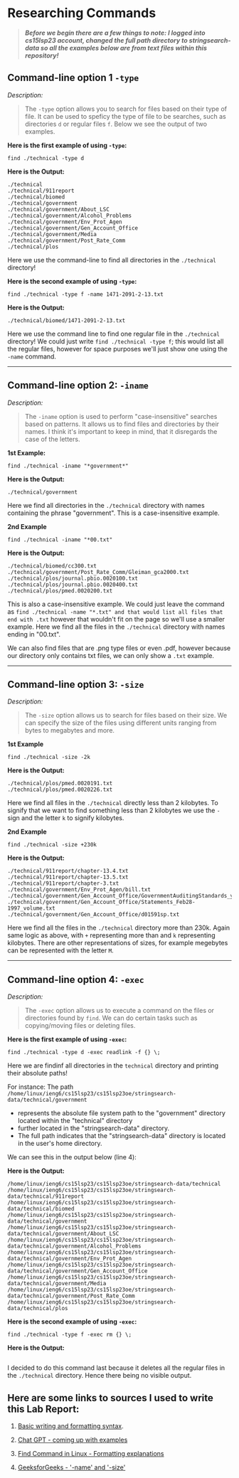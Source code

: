 # Researching Commands                                          

> ***Before we begin there are a few things to note:
> I logged into cs15lsp23 account, changed the full path directory to stringsearch-data
> so all the examples below are from text files within this repository!*** 

## Command-line option 1 `-type` 
*Description:*
> The `-type` option allows you to search for files based on their type of file. It can be used to speficy the type of file to be searches, such as directories `d` or regular files `f`. Below we see the output of two examples. 


**Here is the first example of using `-type`:**
```
find ./technical -type d
```


**Here is the Output:**
```
./technical
./technical/911report
./technical/biomed
./technical/government
./technical/government/About_LSC
./technical/government/Alcohol_Problems
./technical/government/Env_Prot_Agen
./technical/government/Gen_Account_Office
./technical/government/Media
./technical/government/Post_Rate_Comm
./technical/plos
```
Here we use the command-line to find all directories in the `./technical` directory! 


**Here is the second example of using `-type`:**


```
find ./technical -type f -name 1471-2091-2-13.txt
```


**Here is the Output:**
```
./technical/biomed/1471-2091-2-13.txt 
```
Here we use the command line to find one regular file in the `./technical` directory! We could just write `find ./technical -type f`; this would list all the regular files, however for space purposes we'll just show one using the `-name` command. 




--------
## Command-line option 2: `-iname`
*Description:*
> The `-iname` option is used to perform "case-insensitive" searches based on patterns. It allows us to find files and directories by their names. I think it's important to keep in mind, that it disregards the case of the letters. 


**1st Example:**
```
find ./technical -iname "*government*"
```


**Here is the Output:**
```
./technical/government
``` 
Here we find all directories in the `./technical` directory with names containing the phrase "government". This is a case-insensitive example. 


**2nd Example**
```
find ./technical -iname "*00.txt"
```


**Here is the Output:**
```
./technical/biomed/cc300.txt
./technical/government/Post_Rate_Comm/Gleiman_gca2000.txt      
./technical/plos/journal.pbio.0020100.txt
./technical/plos/journal.pbio.0020400.txt
./technical/plos/pmed.0020200.txt
``` 
This is also a case-insensitive example. We could just leave the command as `find ./technical -name "*.txt" and that would list all files that end with .txt` however that wouldn't fit on the page so we'll use a smaller example. Here we find all the files in the `./technical` directory with names ending in "00.txt". 


We can also find files that are .png type files or even .pdf, however because our directory only contains txt files, we can only show a `.txt` example.  



---------
## Command-line option 3: `-size`
*Description:*
> The `-size` option allows us to search for files based on their size. We can specify the size of the files using different units ranging from bytes to megabytes and more. 


**1st Example**
```
find ./technical -size -2k
```


**Here is the Output:**
```
./technical/plos/pmed.0020191.txt
./technical/plos/pmed.0020226.txt
``` 

Here we find all files in the `./technical` directly less than 2 kilobytes. To signify that we want to find something less than 2 kilobytes we use the `-` sign and the letter `k` to signify kilobytes.  


**2nd Example**
```
find ./technical -size +230k
```


**Here is the Output:**
```
./technical/911report/chapter-13.4.txt
./technical/911report/chapter-13.5.txt
./technical/911report/chapter-3.txt
./technical/government/Env_Prot_Agen/bill.txt
./technical/government/Gen_Account_Office/GovernmentAuditingStandards_yb2002ed.txt
./technical/government/Gen_Account_Office/Statements_Feb28-1997_volume.txt
./technical/government/Gen_Account_Office/d01591sp.txt
``` 


Here we find all the files in the `./technical` directory more than 230k. Again same logic as above, with `+` representing more than and `k` representing kilobytes. There are other representations of sizes, for example megebytes can be represented with the letter `M`. 




---------
## Command-line option 4: `-exec`
*Description:*
> The `-exec` option allows us to execute a command on the files or directories found by `find`. We can do certain tasks such as copying/moving files or deleting files.  


**Here is the first example of using `-exec`:**

```
find ./technical -type d -exec readlink -f {} \;
```

Here we are findinf all directories in the `technical` directory and printing their absolute paths! 

For instance: The path `/home/linux/ieng6/cs15lsp23/cs15lsp23oe/stringsearch-data/technical/government` 
- represents the absolute file system path to the "government" directory located within the
"technical" directory
- further located in the "stringsearch-data" directory. 
- The full path indicates that the "stringsearch-data" directory is located in the user's home
directory. 

We can see this in the output below (line 4):


**Here is the Output:**



```
/home/linux/ieng6/cs15lsp23/cs15lsp23oe/stringsearch-data/technical
/home/linux/ieng6/cs15lsp23/cs15lsp23oe/stringsearch-data/technical/911report
/home/linux/ieng6/cs15lsp23/cs15lsp23oe/stringsearch-data/technical/biomed
/home/linux/ieng6/cs15lsp23/cs15lsp23oe/stringsearch-data/technical/government
/home/linux/ieng6/cs15lsp23/cs15lsp23oe/stringsearch-data/technical/government/About_LSC
/home/linux/ieng6/cs15lsp23/cs15lsp23oe/stringsearch-data/technical/government/Alcohol_Problems
/home/linux/ieng6/cs15lsp23/cs15lsp23oe/stringsearch-data/technical/government/Env_Prot_Agen
/home/linux/ieng6/cs15lsp23/cs15lsp23oe/stringsearch-data/technical/government/Gen_Account_Office
/home/linux/ieng6/cs15lsp23/cs15lsp23oe/stringsearch-data/technical/government/Media
/home/linux/ieng6/cs15lsp23/cs15lsp23oe/stringsearch-data/technical/government/Post_Rate_Comm
/home/linux/ieng6/cs15lsp23/cs15lsp23oe/stringsearch-data/technical/plos

``` 


**Here is the second example of using `-exec`:**


```
find ./technical -type f -exec rm {} \;
```



**Here is the Output:**


```
``` 

I decided to do this command last because it deletes all the regular files in the `./technical` directory. Hence there being no visible output. 


## Here are some links to sources I used to write this Lab Report: 

1. [Basic writing and formatting syntax](https://docs.github.com/en/get-started/writing-on-github/getting-started-with-writing-and-formatting-on-github/basic-writing-and-formatting-syntax#links).

2. [Chat GPT - coming up with examples](https://openai.com/blog/chatgpt)

3. [Find Command in Linux - Formatting explanations](https://linuxize.com/post/how-to-find-files-in-linux-using-the-command-line/)

4. [GeeksforGeeks - '-name' and '-size'](https://www.geeksforgeeks.org/find-command-in-linux-with-examples/)
